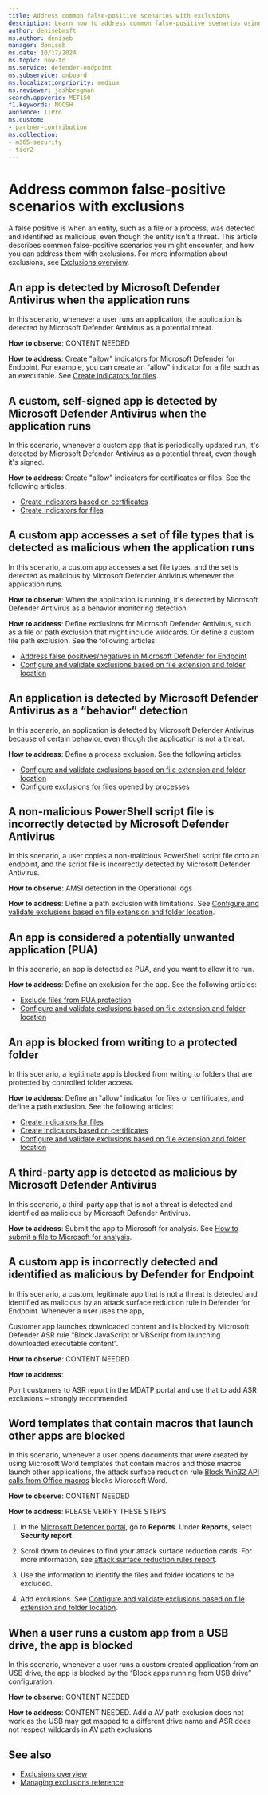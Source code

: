 ```yaml
---
title: Address common false-positive scenarios with exclusions            
description: Learn how to address common false-positive scenarios using antivirus exclusions or Defender for Endpoint indicators.            
author: denisebmsft
ms.author: deniseb
manager: deniseb 
ms.date: 10/17/2024
ms.topic: how-to
ms.service: defender-endpoint
ms.subservice: onboard
ms.localizationpriority: medium 
ms.reviewer: joshbregman
search.appverid: MET150
f1.keywords: NOCSH 
audience: ITPro
ms.custom: 
- partner-contribution
ms.collection: 
- m365-security
- tier2
---
```


# Address common false-positive scenarios with exclusions

A false positive is when an entity, such as a file or a process, was detected and identified as malicious, even though the entity isn't a threat. This article describes common false-positive scenarios you might encounter, and how you can address them with exclusions. For more information about exclusions, see [Exclusions overview](navigate-defender-endpoint-antivirus-exclusions.md).

## An app is detected by Microsoft Defender Antivirus when the application runs

In this scenario, whenever a user runs an application, the application is detected by Microsoft Defender Antivirus as a potential threat. 

**How to observe**: CONTENT NEEDED

**How to address**: Create "allow" indicators for Microsoft Defender for Endpoint. For example, you can create an "allow" indicator for a file, such as an executable. See [Create indicators for files](indicator-file.md). 

## A custom, self-signed app is detected by Microsoft Defender Antivirus when the application runs 

In this scenario, whenever a custom app that is periodically updated run, it's detected by Microsoft Defender Antivirus as a potential threat, even though it's signed.

**How to address**: Create "allow" indicators for certificates or files. See the following articles:

- [Create indicators based on certificates](indicator-certificates.md)
- [Create indicators for files](indicator-file.md)

## A custom app accesses a set of file types that is detected as malicious when the application runs

In this scenario, a custom app accesses a set file types, and the set is detected as malicious by Microsoft Defender Antivirus whenever the application runs. 

**How to observe**: When the application is running, it's detected by Microsoft Defender Antivirus as a behavior monitoring detection.

**How to address**: Define exclusions for Microsoft Defender Antivirus, such as a file or path exclusion that might include wildcards. Or define a custom file path exclusion. See the following articles:

- [Address false positives/negatives in Microsoft Defender for Endpoint](defender-endpoint-false-positives-negatives.md)
- [Configure and validate exclusions based on file extension and folder location](configure-extension-file-exclusions-microsoft-defender-antivirus.md)

## An application is detected by Microsoft Defender Antivirus as a “behavior” detection 

In this scenario, an application is detected by Microsoft Defender Antivirus because of certain behavior, even though the application is not a threat. 

**How to address**: Define a process exclusion. See the following articles:

- [Configure and validate exclusions based on file extension and folder location](configure-extension-file-exclusions-microsoft-defender-antivirus.md)
- [Configure exclusions for files opened by processes](configure-process-opened-file-exclusions-microsoft-defender-antivirus.md)

## A non-malicious PowerShell script file is incorrectly detected by Microsoft Defender Antivirus

In this scenario, a user copies a non-malicious PowerShell script file onto an endpoint, and the script file is incorrectly detected by Microsoft Defender Antivirus.   

**How to observe**: AMSI detection in the Operational logs 

**How to address**: Define a path exclusion with limitations. See [Configure and validate exclusions based on file extension and folder location](configure-extension-file-exclusions-microsoft-defender-antivirus.md). 

## An app is considered a potentially unwanted application (PUA)

In this scenario, an app is detected as PUA, and you want to allow it to run. 

**How to address**: Define an exclusion for the app. See the following articles:

- [Exclude files from PUA protection](detect-block-potentially-unwanted-apps-microsoft-defender-antivirus.md#exclude-files-from-pua-protection)
- [Configure and validate exclusions based on file extension and folder location](configure-extension-file-exclusions-microsoft-defender-antivirus.md)

## An app is blocked from writing to a protected folder

In this scenario, a legitimate app is blocked from writing to folders that are protected by controlled folder access.

**How to address**: Define an "allow" indicator for files or certificates, and define a path exclusion. See the following articles:

- [Create indicators for files](indicator-file.md)
- [Create indicators based on certificates](indicator-certificates.md)
- [Configure and validate exclusions based on file extension and folder location](configure-extension-file-exclusions-microsoft-defender-antivirus.md)

## A third-party app is detected as malicious by Microsoft Defender Antivirus

In this scenario, a third-party app that is not a threat is detected and identified as malicious by Microsoft Defender Antivirus.

**How to address**: Submit the app to Microsoft for analysis. See [How to submit a file to Microsoft for analysis](/defender-xdr/submission-guide#how-do-i-submit-a-file-to-microsoft-for-analysis).

## A custom app is incorrectly detected and identified as malicious by Defender for Endpoint

In this scenario, a custom, legitimate app that is not a threat is detected and identified as malicious by an attack surface reduction rule in Defender for Endpoint. Whenever a user uses the app, 

Customer app launches downloaded content and is blocked  by Microsoft Defender ASR rule “Block JavaScript or VBScript from launching downloaded executable content”. 

**How to observe**: CONTENT NEEDED

**How to address**:

Point customers to ASR report in the MDATP portal and use that to add ASR exclusions – strongly recommended 

## Word templates that contain macros that launch other apps are blocked

In this scenario, whenever a user opens documents that were created by using Microsoft Word templates that contain macros and those macros launch other applications, the attack surface reduction rule [Block Win32 API calls from Office macros](/defender-endpoint/attack-surface-reduction-rules-reference#block-win32-api-calls-from-office-macros) blocks Microsoft Word. 

**How to observe**: CONTENT NEEDED

**How to address**: PLEASE VERIFY THESE STEPS

1. In the [Microsoft Defender portal](https://security.microsoft.com), go to **Reports**. Under **Reports**, select **Security report**.

2. Scroll down to devices to find your attack surface reduction cards. For more information, see [attack surface reduction rules report](attack-surface-reduction-rules-report.md).

3. Use the information to identify the files and folder locations to be excluded.

4. Add exclusions. See [Configure and validate exclusions based on file extension and folder location](configure-extension-file-exclusions-microsoft-defender-antivirus.md). 

## When a user runs a custom app from a USB drive, the app is blocked

In this scenario, whenever a user runs a custom created application from an USB drive, the app is blocked by the “Block apps running from USB drive” configuration. 

**How to observe**: CONTENT NEEDED

**How to address**: CONTENT NEEDED. Add a AV path exclusion does not work as the USB may get mapped to a different drive name and ASR does not respect wildcards in AV path exclusions 

## See also

- [Exclusions overview](navigate-defender-endpoint-antivirus-exclusions.md)
- [Managing exclusions reference](managing-exclusions.md)